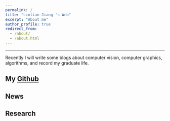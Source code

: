 ```yaml
---
permalink: /
title: "Linlian Jiang 's Web"
excerpt: "About me"
author_profile: true
redirect_from: 
  - /about/
  - /about.html
---
```

------
Recently I will write some blogs about computer vision, computer graphics, algorithms, and record my graduate life.

My [Github](https://github.com/linlianjiang.github.io) 
------

News
------


Research
------

